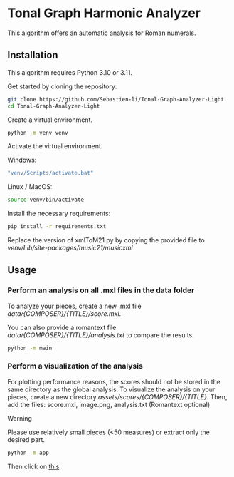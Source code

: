 # Tonal Graph Harmonic Analyzer

This algorithm offers an automatic analysis for Roman numerals.

## Installation
This algorithm requires Python 3.10 or 3.11.

Get started by cloning the repository:
```bash
git clone https://github.com/Sebastien-li/Tonal-Graph-Analyzer-Light
cd Tonal-Graph-Analyzer-Light
```

Create a virtual environment.
```bash
python -m venv venv
```
Activate the virtual environment.

Windows:
```bash
"venv/Scripts/activate.bat"
```
Linux / MacOS:
```bash
source venv/bin/activate
```
Install the necessary requirements:
```bash
pip install -r requirements.txt
```
Replace the version of xmlToM21.py by copying the provided file to *venv/Lib/site-packages/music21/musicxml*

## Usage
### Perform an analysis on all .mxl files in the data folder

To analyze your pieces, create a new .mxl file *data/{COMPOSER}/{TITLE}/score.mxl*.

You can also provide a romantext file *data/{COMPOSER}/{TITLE}/analysis.txt* to compare the results.

```bash
python -m main
```

### Perform a visualization of the analysis

For plotting performance reasons, the scores should not be stored in the same directory as the global analysis. To visualize the analysis on your pieces, create a new directory *assets/scores/{COMPOSER}/{TITLE}*. Then, add the files: score.mxl, image.png, analysis.txt (Romantext optional)

> [!WARNING]
> Please use relatively small pieces (<50 measures) or extract only the desired part.
```bash
python -m app
```
Then click on [this](http://127.0.0.1:8050/).
